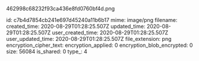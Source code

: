 462998c68232f93ca436e8fd0760bf4d.png

id: c7b4d7854cb241e697d45240a11b6b17
mime: image/png
filename: 
created_time: 2020-08-29T01:28:25.507Z
updated_time: 2020-08-29T01:28:25.507Z
user_created_time: 2020-08-29T01:28:25.507Z
user_updated_time: 2020-08-29T01:28:25.507Z
file_extension: png
encryption_cipher_text: 
encryption_applied: 0
encryption_blob_encrypted: 0
size: 56084
is_shared: 0
type_: 4